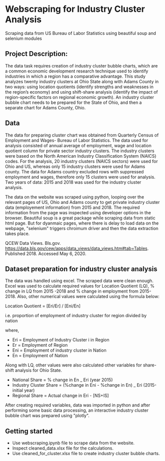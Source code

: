 # Webscraping for Industry Cluster Analysis

Scraping data from US Bureau of Labor Statistics using beautiful soup and selenium modules

## Project Description:

The data task requires creation of industry cluster bubble charts, which are a common economic development research technique used to identify industries in which a region has a comparative advantage. This study analyzes twenty industry clusters at Ohio State along with Adams County in two ways: using location quotients (identify strengths and weaknesses in the region’s economy) and using shift-share analysis (identify the impact of region-specific factors on regional economic growth). An industry cluster bubble chart needs to be prepared for the State of Ohio, and then a separate chart for Adams County, Ohio.

## Data

The data for preparing cluster chart was obtained from Quarterly Census of Employment and Wages- Bureau of Labor Statistics. The data used for analysis consisted of annual average of employment, wage and location quotient column for private sector industry clusters. The industry clusters were based on the North American Industry Classification System (NAICS) codes. For the analysis, 20 industry clusters (NAICS sectors) were used for Ohio and US, whereas only 15 industry clusters were used for Adams county. The data for Adams country excluded rows with suppressed employment and wages, therefore only 15 clusters were used for analysis. Two years of data: 2015 and 2018 was used for the industry cluster analysis.

The data on the website was scraped using python, looping over the relevant pages of US, Ohio and Adams county to get private industry cluster data (employement information) from 2015 and 2018. The required information from the page was inspected using developer options in the browser. Beautiful soup is a great package while scraping data from static html page. But for dyanmaic pages, where there is delay to load data on the webpage, "selenium" triggers chroimum driver and then the data extraction takes place.

QCEW Data Views. Bls.gov. https://data.bls.gov/cew/apps/data_views/data_views.htm#tab=Tables. Published 2018. Accessed May 6, 2020.

## Dataset preparation for industry cluster analysis

The data was handled using excel. The scraped data were clean enough. Excel was used to calculate required values for Location Quotient (LQ), % change in LQ from 2015 -2018 and % change in employment from 2015-2018. Also, other numerical values were calculated using the formula below:

Location Quotient = [Eri/Er] / [Eni/En]

i.e. proportion of employment of industry cluster for region divided by nation

where,

- Eri = Employment of Industry Cluster i in Region
- Er = Employment of Region
- Eni = Employment of industry cluster in Nation
- En = Employment of Nation

Along with LQ, other values were also calculated other variables for share-shift analysis for Ohio State.

- National Share = % change in En \_ Eri (year 2015)
- Industry Cluster Share = (%change in Eni - %change in En) \_ Eri (2015-initial year)
- Regional Share = Actual change in Eri - [NS+IS]

After creating required variables, data was imported in python and after performing some basic data processing, an interactive industry cluster bubble chart was prepared using "plotly".

## Getting started

- Use webscraping.ipynb file to scrape data from the website.
- Inspect cleaned_data.xlsx file for the calculations.
- Use cleaned_for_cluster.xlsx file to create industry cluster bubble charts.
